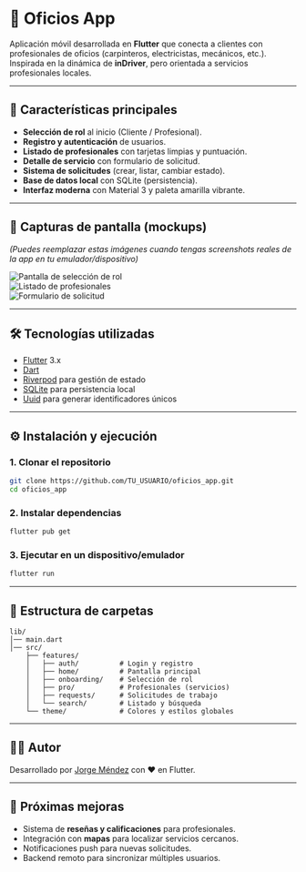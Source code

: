 # 📱 Oficios App

Aplicación móvil desarrollada en **Flutter** que conecta a clientes con profesionales de oficios (carpinteros, electricistas, mecánicos, etc.).  
Inspirada en la dinámica de **inDriver**, pero orientada a servicios profesionales locales.

---

## 🚀 Características principales

- **Selección de rol** al inicio (Cliente / Profesional).
- **Registro y autenticación** de usuarios.
- **Listado de profesionales** con tarjetas limpias y puntuación.
- **Detalle de servicio** con formulario de solicitud.
- **Sistema de solicitudes** (crear, listar, cambiar estado).
- **Base de datos local** con SQLite (persistencia).
- **Interfaz moderna** con Material 3 y paleta amarilla vibrante.

---

## 📸 Capturas de pantalla (mockups)

_(Puedes reemplazar estas imágenes cuando tengas screenshots reales de la app en tu emulador/dispositivo)_

![Pantalla de selección de rol](docs/screenshots/role_selector.png)  
![Listado de profesionales](docs/screenshots/pro_list.png)  
![Formulario de solicitud](docs/screenshots/request_form.png)

---

## 🛠️ Tecnologías utilizadas

- [Flutter](https://flutter.dev) 3.x
- [Dart](https://dart.dev)
- [Riverpod](https://riverpod.dev) para gestión de estado
- [SQLite](https://pub.dev/packages/sqflite) para persistencia local
- [Uuid](https://pub.dev/packages/uuid) para generar identificadores únicos

---

## ⚙️ Instalación y ejecución

### 1. Clonar el repositorio

```bash
git clone https://github.com/TU_USUARIO/oficios_app.git
cd oficios_app
```

### 2. Instalar dependencias

```bash
flutter pub get
```

### 3. Ejecutar en un dispositivo/emulador

```bash
flutter run
```

---

## 📂 Estructura de carpetas

```
lib/
│── main.dart
│── src/
    ├── features/
    │   ├── auth/          # Login y registro
    │   ├── home/          # Pantalla principal
    │   ├── onboarding/    # Selección de rol
    │   ├── pro/           # Profesionales (servicios)
    │   ├── requests/      # Solicitudes de trabajo
    │   └── search/        # Listado y búsqueda
    └── theme/             # Colores y estilos globales
```

---

## 👨‍💻 Autor

Desarrollado por [Jorge Méndez](https://github.com/jmendezr85) con ❤️ en Flutter.

---

## 📌 Próximas mejoras

- Sistema de **reseñas y calificaciones** para profesionales.
- Integración con **mapas** para localizar servicios cercanos.
- Notificaciones push para nuevas solicitudes.
- Backend remoto para sincronizar múltiples usuarios.
